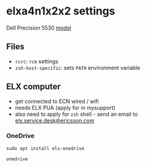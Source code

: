 # elxa4n1x2x2 settings

Dell Precision 5530 [model](https://www.dell.com/en-us/work/shop/cty/pdp/spd/precision-15-5530-laptop/xctop5530hwus)

## Files

- `rcrc`: `rcm` settings
- `zsh-host-specific`: sets `PATH` environment variable

## ELX computer

- get connected to ECN wired / wifi
- needs ELX PUA (apply for in mysupport)
- also need to apply for `zsh` shell - send an email to <elx.service.desk@ericsson.com>

### OneDrive

```
sudo apt install elx-onedrive

onedrive
```
